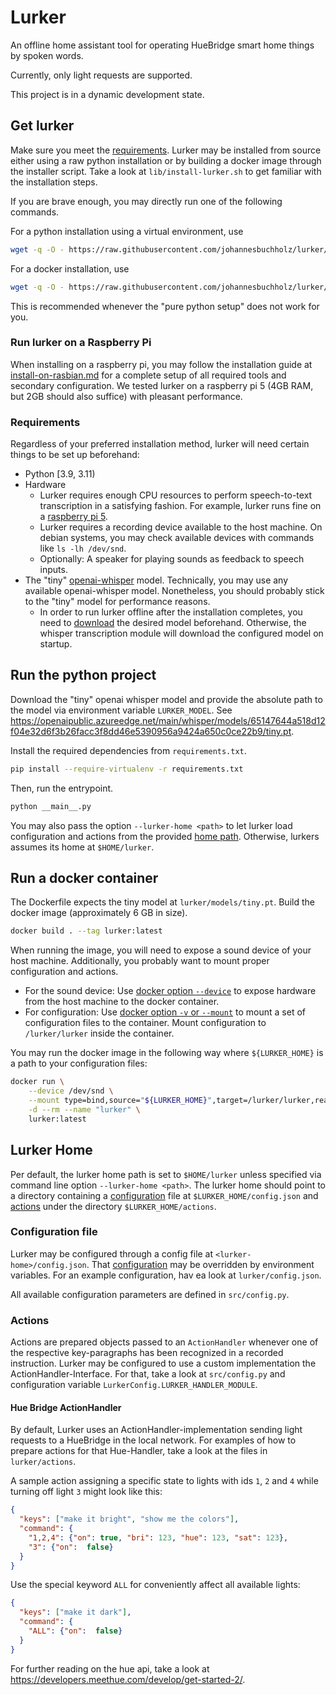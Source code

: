 # Lurker
An offline home assistant tool for operating HueBridge smart home things by spoken words.

Currently, only light requests are supported.

This project is in a dynamic development state.

## Get lurker
Make sure you meet the [requirements](#requirements).
Lurker may be installed from source either using a raw python installation or by building a docker image through the
installer script. Take a look at `lib/install-lurker.sh` to get familiar with the installation steps.

If you are brave enough, you may directly run one of the following commands.

For a python installation using a virtual environment, use
```sh
wget -q -O - https://raw.githubusercontent.com/johannesbuchholz/lurker/refs/heads/main/lib/install-lurker.sh | sh -s -- -p
```

For a docker installation, use
```sh
wget -q -O - https://raw.githubusercontent.com/johannesbuchholz/lurker/refs/heads/main/lib/install-lurker.sh | sh -s -- -d
```
This is recommended whenever the "pure python setup" does not work for you.

### Run lurker on a Raspberry Pi
When installing on a raspberry pi, you may follow the installation guide at [install-on-rasbian.md](https://github.com/johannesbuchholz/lurker/blob/main/install-on-rasbian.md) for a complete setup of all required tools and secondary configuration.
We tested lurker on a raspberry pi 5 (4GB RAM, but 2GB should also suffice) with pleasant performance.

### Requirements
Regardless of your preferred installation method, lurker will need certain things to be set up beforehand:

- Python [3.9, 3.11)
- Hardware
  - Lurker requires enough CPU resources to perform speech-to-text transcription in a satisfying fashion. For example, lurker runs fine on a [raspberry pi 5](https://www.raspberrypi.com/products/raspberry-pi-5/).
  - Lurker requires a recording device available to the host machine. On debian systems, you may check available devices with commands like `ls -lh /dev/snd`.
  - Optionally: A speaker for playing sounds as feedback to speech inputs.
- The "tiny" [openai-whisper](https://github.com/openai/whisper) model. Technically, you may use any available openai-whisper model. Nonetheless, you should probably stick to the "tiny" model for performance reasons.  
  - In order to run lurker offline after the installation completes, you need to [download](https://github.com/openai/whisper/blob/main/whisper/__init__.py) the desired model beforehand. Otherwise, the whisper transcription module will download the configured model on startup.

## Run the python project

Download the "tiny" openai whisper model and provide the absolute path to the model via environment variable `LURKER_MODEL`.
See https://openaipublic.azureedge.net/main/whisper/models/65147644a518d12f04e32d6f3b26facc3f8dd46e5390956a9424a650c0ce22b9/tiny.pt.

Install the required dependencies from `requirements.txt`.
```sh
pip install --require-virtualenv -r requirements.txt
```

Then, run the entrypoint.
```sh
python __main__.py
```

You may also pass the option `--lurker-home <path>` to let lurker load configuration and actions from the provided [home path](#lurker-home). Otherwise, lurkers assumes its home at `$HOME/lurker`. 

## Run a docker container
The Dockerfile expects the tiny model at `lurker/models/tiny.pt`.
Build the docker image (approximately 6 GB in size).
```sh
docker build . --tag lurker:latest
```

When running the image, you will need to expose a sound device of your host machine. Additionally, you probably want to mount proper configuration and actions.
- For the sound device: Use [docker option `--device`](https://docs.docker.com/reference/cli/docker/container/run/#device) to expose hardware from the host machine to the docker container.
- For configuration: Use [docker option `-v` or `--mount`](https://docs.docker.com/reference/cli/docker/container/run/#mount) to mount a set of configuration files to the container. Mount configuration to `/lurker/lurker` inside the container.

You may run the docker image in the following way where `${LURKER_HOME}` is a path to your configuration files:
```sh
docker run \
    --device /dev/snd \
    --mount type=bind,source="${LURKER_HOME}",target=/lurker/lurker,readonly \
    -d --rm --name "lurker" \
    lurker:latest
```

## Lurker Home
Per default, the lurker home path is set to `$HOME/lurker` unless specified via command line option `--lurker-home <path>`.
The lurker home should point to a directory containing a [configuration](#configuration-file) file at `$LURKER_HOME/config.json` and [actions](#actions) under the directory `$LURKER_HOME/actions`.

### Configuration file
Lurker may be configured through a config file at `<lurker-home>/config.json`. That [configuration](#configuration-parameters) may be overridden by environment variables.
For an example configuration, hav ea look at `lurker/config.json`.

All available configuration parameters are defined in `src/config.py`.

### Actions
Actions are prepared objects passed to an `ActionHandler` whenever one of the respective key-paragraphs has been recognized in a recorded instruction.
Lurker may be configured to use a custom implementation the ActionHandler-Interface. For that, take a look at `src/config.py` and configuration variable `LurkerConfig.LURKER_HANDLER_MODULE`.

#### Hue Bridge ActionHandler
By default, Lurker uses an ActionHandler-implementation sending light requests to a HueBridge in the local network. 
For examples of how to prepare actions for that Hue-Handler, take a look at the files in `lurker/actions`. 

A sample action assigning a specific state to lights with ids `1`, `2` and `4` while turning off light `3` might look like this:
```json
{
  "keys": ["make it bright", "show me the colors"],
  "command": {
    "1,2,4": {"on": true, "bri": 123, "hue": 123, "sat": 123},
    "3": {"on":  false}
  }
}
```

Use the special keyword `ALL` for conveniently affect all available lights:
```json
{
  "keys": ["make it dark"],
  "command": {
    "ALL": {"on":  false}
  }
}
```

For further reading on the hue api, take a look at https://developers.meethue.com/develop/get-started-2/.
